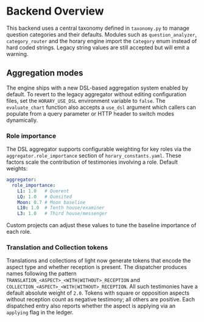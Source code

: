 # Backend Overview

This backend uses a central taxonomy defined in `taxonomy.py` to manage
question categories and their defaults. Modules such as
`question_analyzer`, `category_router` and the horary engine import the
`Category` enum instead of hard coded strings. Legacy string values are
still accepted but will emit a warning.

## Aggregation modes

The engine ships with a new DSL-based aggregation system enabled by
default. To revert to the legacy aggregator without editing
configuration files, set the `HORARY_USE_DSL` environment variable to
`false`. The `evaluate_chart` function also accepts a `use_dsl` argument
which callers can populate from a query parameter or HTTP header to
switch modes dynamically.

### Role importance

The DSL aggregator supports configurable weighting for key roles via the
`aggregator.role_importance` section of `horary_constants.yaml`. These
factors scale the contribution of testimonies involving a role. Default
weights:

```yaml
aggregator:
  role_importance:
    L1: 1.0   # Querent
    LQ: 1.0   # Quesited
    Moon: 0.7 # Moon baseline
    L10: 1.0  # Tenth house/examiner
    L3: 1.0   # Third house/messenger
```

Custom projects can adjust these values to tune the baseline importance
of each role.

### Translation and Collection tokens

Translations and collections of light now generate tokens that encode the
aspect type and whether reception is present. The dispatcher produces
names following the pattern `TRANSLATION_<ASPECT>_<WITH|WITHOUT>_RECEPTION`
and `COLLECTION_<ASPECT>_<WITH|WITHOUT>_RECEPTION`. All such testimonies
have a default absolute weight of `2.0`. Tokens with square or opposition
aspects without reception count as negative testimony; all others are
positive. Each dispatched entry also reports whether the aspect is
applying via an `applying` flag in the ledger.
